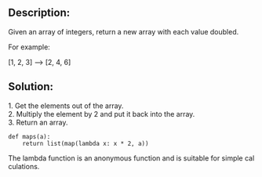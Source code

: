 ## Description:

Given an array of integers, return a new array with each value doubled.

For example:

\[1, 2, 3\] --> \[2, 4, 6\]

## Solution:

1. Get the elements out of the array.  
2. Multiply the element by 2 and put it back into the array.  
3. Return an array.

```
def maps(a):
    return list(map(lambda x: x * 2, a))
```

The lambda function is an anonymous function and is suitable for simple calculations.